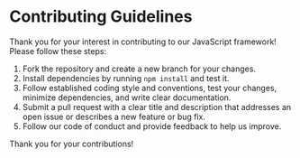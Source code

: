 # Contributing Guidelines

Thank you for your interest in contributing to our JavaScript framework! Please follow these steps:

1. Fork the repository and create a new branch for your changes.
2. Install dependencies by running `npm install` and test it.
3. Follow established coding style and conventions, test your changes, minimize dependencies, and write clear documentation.
4. Submit a pull request with a clear title and description that addresses an open issue or describes a new feature or bug fix.
5. Follow our code of conduct and provide feedback to help us improve.

Thank you for your contributions!
